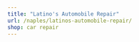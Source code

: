 ```yaml
---
title: "Latino's Automobile Repair"
url: /naples/latinos-automobile-repair/
shop: car repair
---
```

